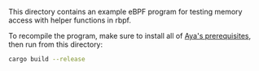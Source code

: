 This directory contains an example eBPF program for testing memory access with
helper functions in rbpf.

To recompile the program, make sure to install all of
[Aya's prerequisites](https://aya-rs.dev/book/start/development/),
then run from this directory:

```bash
cargo build --release
```
